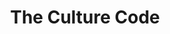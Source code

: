 ---
title: "The Culture Code"
description: "Mengeksplorasi berbagai macam organisasi paling sukses di dunia, mulai dari Navy's SEAL team six, IDEO, hingga San Antonio Spurs, tentang bagaimana grup di dalamnya berkomunikasi, menyampaikan pesan, memakai lingo spesifik, Daniel Coyle berhasil berceloteh dan memberi pemahaman dinamika di dalamnya berkembang."
cover: "images/reading/the-culture-code.jpeg"
publishDate: 2019-01-10
authors: "Daniel Coyle"
categories: ["business"]
---